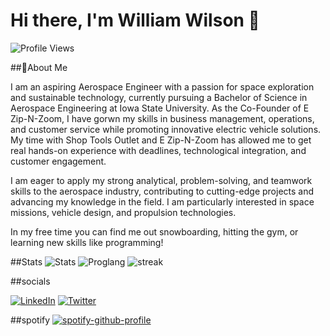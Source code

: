 # Hi there, I'm William Wilson 👋

![Profile Views](https://komarev.com/ghpvc/?username=WillWilson4&color=blue)

##🚀About Me

I am an aspiring Aerospace Engineer with a passion for space exploration and sustainable technology, currently pursuing a Bachelor of Science in Aerospace Engineering at Iowa State University. As the Co-Founder of E Zip-N-Zoom, I have gorwn my skills in business management, operations, and customer service while promoting innovative electric vehicle solutions. My time with Shop Tools Outlet and E Zip-N-Zoom has allowed me to get real hands-on experience with deadlines, technological integration, and customer engagement. 

I am eager to apply my strong analytical, problem-solving, and teamwork skills to the aerospace industry, contributing to cutting-edge projects and advancing my knowledge in the field. I am particularly interested in space missions, vehicle design, and propulsion technologies.

In my free time you can find me out snowboarding, hitting the gym, or learning new skills like programming!

##Stats
![Stats](https://github-readme-stats.vercel.app/api?username=WillWilson4&show_icons=true&theme=radical)
![Proglang](https://github-readme-stats.vercel.app/api/top-langs/?username=WillWilson4&layout=compact&theme=radical)
![streak](https://github-readme-streak-stats.herokuapp.com/?user=WillWilson4&theme=radical)

##socials

[![LinkedIn](https://img.shields.io/badge/LinkedIn-Profile-blue)](https://www.linkedin.com/in/williamwilson05/)
[![Twitter](https://img.shields.io/badge/Twitter-Profile-blue)](https://twitter.com/WillWil00270694)


##spotify
[![spotify-github-profile](https://spotify-github-profile.kittinanx.com/api/view?uid=wilsowil&cover_image=true&theme=default&show_offline=false&background_color=121212&interchange=false)](https://github.com/kittinan/spotify-github-profile)
